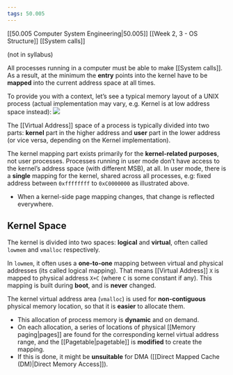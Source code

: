 ```yaml
---
tags: 50.005
---
```

[[50.005 Computer System Engineering|50.005]]
[[Week 2, 3 - OS Structure]]
[[System calls]]

(not in syllabus)

All processes running in a computer must be able to make [[System calls]]. As a result, at the minimum the **entry** points into the kernel have to be **mapped** into the current address space at all times.

To provide you with a context, let’s see a typical memory layout of a UNIX process (actual implementation may vary, e.g. Kernel is at low address space instead): ![](https://natalieagus.github.io/50005/assets/images/week2/1.png)

The [[Virtual Address]] space of a process is typically divided into two parts: **kernel** part in the higher address and **user** part in the lower address (or vice versa, depending on the Kernel implementation).

The kernel mapping part exists primarily for the **kernel-related purposes**, not user processes. Processes running in user mode don’t have access to the kernel’s address space (with different MSB), at all. In user mode, there is a **single** mapping for the kernel, shared across all processes, e.g: fixed address between `0xffffffff` to `0xC0000000` as illustrated above.

-   When a kernel-side page mapping changes, that change is reflected everywhere.

## Kernel Space

The kernel is divided into two spaces: **logical** and **virtual**, often called `lowmem` and `vmalloc` respectively.

In `lowmem`, it often uses a **one-to-one** mapping between virtual and physical addresses (its called logical mapping). That means [[Virtual Address]] `X` is mapped to physical address `X+C` (where `C` is some constant if any). This mapping is built during **boot**, and is **never** changed.

The kernel virtual address area (`vmalloc`) is used for **non-contiguous** physical memory location, so that it is **easier** to allocate them.

-   This allocation of process memory is **dynamic** and on demand.
-   On each allocation, a series of locations of physical [[Memory paging|pages]] are found for the corresponding kernel virtual address range, and the [[Pagetable|pagetable]] is **modified** to create the mapping.
-   If this is done, it might be **unsuitable** for DMA ([[Direct Mapped Cache (DM)|Direct Memory Access]]).